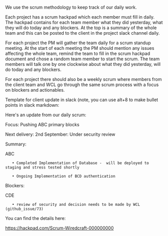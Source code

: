 We use the scrum methodology to keep track of our daily work.

Each project has a scrum hackpad which each member must fill in daily. The hackpad contains for each team member what they did yesterday, what they will do today and any blockers. At the top is a summary of the whole team and this can be posted to the client in the project slack channel daily.

For each project the PM will gather the team daily for a scrum standup meeting.
At the start of each meeting the PM should mention any issues affecting the whole team, remind the team to fill in the scrum hackpad document and chose a random team member to start the scrum. The team members will talk one by one clockwise about what they did yesterday, will do today and any blockers.

For each project there should also be a weekly scrum where members from the client team and WCL go through the same scrum process with a focus on blockers and actionables.

Template for client update in slack (note, you can use alt+8 to make bullet points in slack markdown:

Here's an update from our daily scrum:

Focus: Pushing ABC primary blocks

Next delivery: 2nd September: Under security review

Summary:

   ABC

       • Completed Implementation of Database -  will be deployed to staging and stress tested shortly

       • Ongoing Implementation of BCD authentication

Blockers:

   CDE

       • review of security and decision needs to be made by WCL (github_issue/73)


You can find the details here:

https://hackpad.com/Scrum-Wiredcraft-000000000